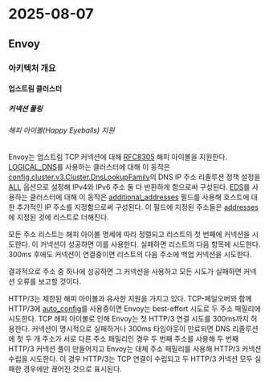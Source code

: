 # 2025-08-07

## Envoy

### 아키텍처 개요

#### 업스트림 클러스터

##### 커넥션 풀링

###### 해피 아이볼(Happy Eyeballs) 지원

Envoy는 업스트림 TCP 커넥션에 대해 [RFC8305][rfc-8305] 해피 아이볼을 지원한다. [LOGICAL_DNS][api-clusters-cluster-configuration-discovery-type-logical-dns]를 사용하는 클러스터에 대해 이 동작은 [config.cluster.v3.Cluster.DnsLookupFamily][api-clusters-cluster-configuration-dns-lookup-family]의 DNS IP 주소 리졸루션 정책 설정을 [ALL][api-clusters-cluster-configuration-dns-lookup-family-all] 옵션으로 설정해 IPv4와 IPv6 주소 둘 다 반환하게 함으로써 구성된다. [EDS][api-clusters-cluster-configuration-discovery-type-eds]를 사용하는 클러스터에 대해 이 동작은 [additional_addresses][api-extensions-endpoint-additional-addresses] 필드를 사용해 호스트에 대한 추가적인 IP 주소를 지정함으로써 구성된다. 이 필드에 지정된 주소들은 [addresses][api-extensions-endpoint-addresses]에 지정된 것에 리스트로 더해진다.

모든 주소 리스트는 해피 아이볼 명세에 따라 정렬되고 리스트의 첫 번째에 커넥션을 시도한다. 이 커넥션이 성공하면 이를 사용한다. 실패하면 리스트의 다음 항목에 시도한다. 300ms 후에도 커넥션이 연결중이면 리스트의 다음 주소에 백업 커넥션을 시도한다.

결과적으로 주소 중 하나에 성공하면 그 커넥션을 사용하고 모든 시도가 실패하면 커넥션 오류를 보고할 것이다.

HTTP/3는 제한된 해피 아이볼과 유사한 지원을 가지고 있다. TCP-페일오버와 함께 HTTP/3에 [auto_config][api-extensions-upstream-configuration-http-protocol-options-auto-config]를 사용중이면 Envoy는 best-effort 시도로 두 주소 패밀리에 시도한다. TCP 해피 아이볼로 인해 Envoy는 첫  HTTP/3 연결 시도를 300ms까지 허용한다. 커넥션이 명시적으로 실패하거나 300ms 타임아웃이 만료되면 DNS 리졸루션에 첫 두 개 주소가 서로 다른 주소 패밀리인 경우 두 번째 주소를 사용해 두 번째 HTTP/3 커넥션 풀이 만들어지고 Envoy는 대체 주소 패밀리를 사용해 HTTP/3 커넥션 수립을 시도한다. 이 경우 HTTP/3는 TCP 연결이 수립되고 두 HTTP/3 커넥션 모두 실패한 경우에만 끊어진 것으로 표시된다. 

[rfc-8305]: https://datatracker.ietf.org/doc/html/rfc8305
[api-clusters-cluster-configuration-discovery-type-logical-dns]: https://www.envoyproxy.io/docs/envoy/latest/api-v3/config/cluster/v3/cluster.proto#envoy-v3-api-enum-value-config-cluster-v3-cluster-discoverytype-logical-dns
[api-clusters-cluster-configuration-dns-lookup-family]: https://www.envoyproxy.io/docs/envoy/latest/api-v3/config/cluster/v3/cluster.proto#envoy-v3-api-enum-config-cluster-v3-cluster-dnslookupfamily
[api-clusters-cluster-configuration-dns-lookup-family-all]: https://www.envoyproxy.io/docs/envoy/latest/api-v3/config/cluster/v3/cluster.proto#envoy-v3-api-enum-value-config-cluster-v3-cluster-dnslookupfamily-all
[api-clusters-cluster-configuration-discovery-type-eds]: https://www.envoyproxy.io/docs/envoy/latest/api-v3/config/cluster/v3/cluster.proto#envoy-v3-api-enum-value-config-cluster-v3-cluster-discoverytype-eds
[api-extensions-endpoint-additional-addresses]: https://www.envoyproxy.io/docs/envoy/latest/api-v3/config/endpoint/v3/endpoint_components.proto#envoy-v3-api-field-config-endpoint-v3-endpoint-additional-addresses
[api-extensions-endpoint-addresses]: https://www.envoyproxy.io/docs/envoy/latest/api-v3/config/endpoint/v3/endpoint_components.proto#envoy-v3-api-field-config-endpoint-v3-endpoint-address
[api-extensions-upstream-configuration-http-protocol-options-auto-config]: https://www.envoyproxy.io/docs/envoy/latest/api-v3/extensions/upstreams/http/v3/http_protocol_options.proto#envoy-v3-api-field-extensions-upstreams-http-v3-httpprotocoloptions-auto-config
